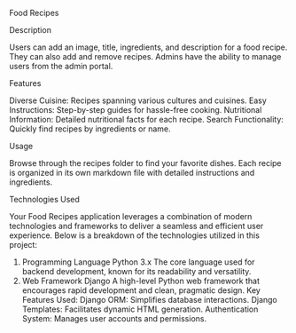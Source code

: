 Food Recipes

Description

Users can add an image, title, ingredients, and description for a food recipe. They can also add and remove recipes. Admins have the ability to manage users from the admin portal.

Features

Diverse Cuisine: Recipes spanning various cultures and cuisines.
Easy Instructions: Step-by-step guides for hassle-free cooking.
Nutritional Information: Detailed nutritional facts for each recipe.
Search Functionality: Quickly find recipes by ingredients or name.

Usage

Browse through the recipes folder to find your favorite dishes. Each recipe is organized in its own markdown file with detailed instructions and ingredients.


Technologies Used

Your Food Recipes application leverages a combination of modern technologies and frameworks to deliver a seamless and efficient user experience. Below is a breakdown of the technologies utilized in this project:

1. Programming Language
Python 3.x
The core language used for backend development, known for its readability and versatility.
2. Web Framework
Django
A high-level Python web framework that encourages rapid development and clean, pragmatic design.
Key Features Used:
Django ORM: Simplifies database interactions.
Django Templates: Facilitates dynamic HTML generation.
Authentication System: Manages user accounts and permissions.


